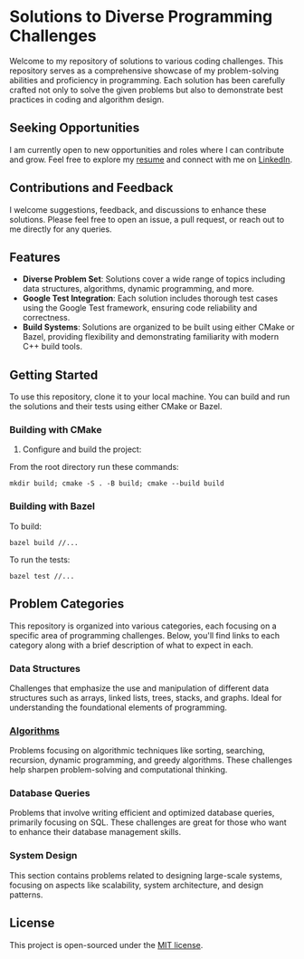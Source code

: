 # Solutions to Diverse Programming Challenges

Welcome to my repository of solutions to various coding challenges.
This repository serves as a comprehensive showcase of my problem-solving abilities and proficiency in programming.
Each solution has been carefully crafted not only to solve the given problems but also to demonstrate best practices in coding and algorithm design.

## Seeking Opportunities

I am currently open to new opportunities and roles where I can contribute and grow.
Feel free to explore my [resume](https://github.com/jyrodgers/john_rodgers_resume) and connect with me on [LinkedIn](https://www.linkedin.com/in/jyrodgers/).

## Contributions and Feedback

I welcome suggestions, feedback, and discussions to enhance these solutions.
Please feel free to open an issue, a pull request, or reach out to me directly for any queries.

## Features

- **Diverse Problem Set**: Solutions cover a wide range of topics including data structures, algorithms, dynamic programming, and more.
- **Google Test Integration**: Each solution includes thorough test cases using the Google Test framework, ensuring code reliability and correctness.
- **Build Systems**: Solutions are organized to be built using either CMake or Bazel, providing flexibility and demonstrating familiarity with modern C++ build tools.

## Getting Started

To use this repository, clone it to your local machine.
You can build and run the solutions and their tests using either CMake or Bazel.

### Building with CMake

1. Configure and build the project:

From the root directory run these commands:

```
mkdir build; cmake -S . -B build; cmake --build build
```

### Building with Bazel

To build:

```
bazel build //...
```

To run the tests:

```
bazel test //...
```

## Problem Categories

This repository is organized into various categories, each focusing on a specific area of programming challenges.
Below, you'll find links to each category along with a brief description of what to expect in each.

### Data Structures

Challenges that emphasize the use and manipulation of different data structures such as arrays, linked lists, trees, stacks, and graphs.
Ideal for understanding the foundational elements of programming.

### [Algorithms](Algorithms/)

Problems focusing on algorithmic techniques like sorting, searching, recursion, dynamic programming, and greedy algorithms.
These challenges help sharpen problem-solving and computational thinking.

### Database Queries

Problems that involve writing efficient and optimized database queries, primarily focusing on SQL.
These challenges are great for those who want to enhance their database management skills.

### System Design

This section contains problems related to designing large-scale systems, focusing on aspects like scalability, system architecture, and design patterns.

## License
This project is open-sourced under the [MIT license](https://mit-license.org/).
